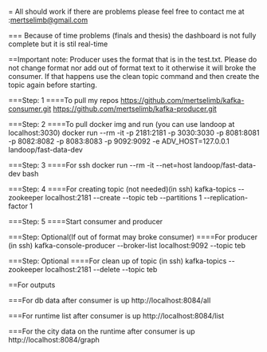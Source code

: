 = All should work if there are problems please feel free to contact me at :mertselimb@gmail.com

=== Because of time problems (finals and thesis) the dashboard is not fully complete but it is stil real-time

==Important note: Producer uses the format that is in the test.txt. Please do not change format nor add out of format text to it otherwise it will broke the consumer.
If that happens use the clean topic command and then create the topic again before starting.

===Step: 1
====To pull my repos 
https://github.com/mertselimb/kafka-consumer.git
https://github.com/mertselimb/kafka-producer.git

===Step: 2
====To pull docker img and run (you can use landoop at localhost:3030)
docker run --rm -it -p 2181:2181 -p 3030:3030 -p 8081:8081 -p 8082:8082 -p 8083:8083 -p 9092:9092 -e ADV_HOST=127.0.0.1 landoop/fast-data-dev

===Step: 3
====For ssh
docker run --rm -it --net=host landoop/fast-data-dev bash

===Step: 4
====For creating topic (not needed)(in ssh)
kafka-topics --zookeeper localhost:2181 --create --topic teb --partitions 1 --replication-factor 1

===Step: 5
====Start consumer and producer

===Step: Optional(If out of format may broke consumer)
====For producer (in ssh)
kafka-console-producer --broker-list localhost:9092 --topic teb

===Step: Optional
====For clean up of topic (in ssh)
kafka-topics --zookeeper localhost:2181  --delete --topic teb




==For outputs

===For db data after consumer is up
http://localhost:8084/all

===For runtime list after consumer is up
http://localhost:8084/list

===For the city data on the runtime after consumer is up
http://localhost:8084/graph

